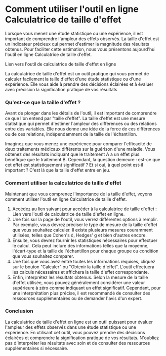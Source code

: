 Comment utiliser l'outil en ligne Calculatrice de taille d'effet
================================================================

Lorsque vous menez une étude statistique ou une expérience, il est important de comprendre l'ampleur des effets observés. La taille d'effet est un indicateur précieux qui permet d'estimer la magnitude des résultats obtenus. Pour faciliter cette estimation, nous vous présentons aujourd'hui l'outil en ligne Calculatrice de taille d'effet.

Lien vers l'outil de calculatrice de taille d'effet en ligne

La calculatrice de taille d'effet est un outil pratique qui vous permet de calculer facilement la taille d'effet d'une étude statistique ou d'une expérience. Elle vous aide à prendre des décisions éclairées et à évaluer avec précision la signification pratique de vos résultats.

### Qu'est-ce que la taille d'effet ?

Avant de plonger dans les détails de l'outil, il est important de comprendre ce que l'on entend par "taille d'effet". La taille d'effet est une mesure statistique qui permet d'estimer l'ampleur des différences ou des relations entre des variables. Elle nous donne une idée de la force de ces différences ou de ces relations, indépendamment de la taille de l'échantillon.

Imaginez que vous menez une expérience pour comparer l'efficacité de deux traitements médicaux différents sur la guérison d'une maladie. Vous obtenez des résultats indiquant que le traitement A a un effet plus bénéfique que le traitement B. Cependant, la question demeure : est-ce que cet effet est statistiquement significatif ? Et si oui, à quel point est-il important ? C'est là que la taille d'effet entre en jeu.

### Comment utiliser la calculatrice de taille d'effet

Maintenant que vous comprenez l'importance de la taille d'effet, voyons comment utiliser l'outil en ligne Calculatrice de taille d'effet.

1. Accédez au lien suivant pour accéder à la calculatrice de taille d'effet : Lien vers l'outil de calculatrice de taille d'effet en ligne.
2. Une fois sur la page de l'outil, vous verrez différentes options à remplir. Par exemple, vous devrez préciser le type de mesure de la taille d'effet que vous souhaitez calculer. Il existe plusieurs mesures couramment utilisées, telles que Cohen's d, Hedges' g et bien d'autres encore.
3. Ensuite, vous devrez fournir les statistiques nécessaires pour effectuer le calcul. Cela peut inclure des informations telles que la moyenne, l'écart-type et la taille de l'échantillon pour chaque groupe ou condition que vous souhaitez comparer.
4. Une fois que vous avez entré toutes les informations requises, cliquez sur le bouton "Calculer" ou "Obtenir la taille d'effet". L'outil effectuera les calculs nécessaires et affichera la taille d'effet correspondante.
5. Enfin, interprétez les résultats obtenus. Selon la mesure de la taille d'effet utilisée, vous pouvez généralement considérer une valeur supérieure à zéro comme indiquant un effet significatif. Cependant, pour une interprétation plus précise, il est recommandé de consulter des ressources supplémentaires ou de demander l'avis d'un expert.

### Conclusion

La calculatrice de taille d'effet en ligne est un outil puissant pour évaluer l'ampleur des effets observés dans une étude statistique ou une expérience. En utilisant cet outil, vous pouvez prendre des décisions éclairées et comprendre la signification pratique de vos résultats. N'oubliez pas d'interpréter les résultats avec soin et de consulter des ressources supplémentaires si nécessaire.